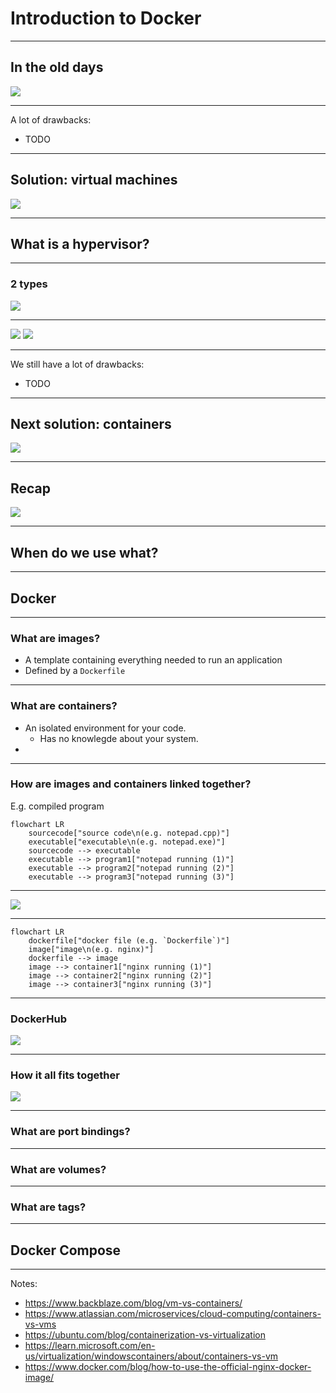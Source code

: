 # Introduction to Docker

---

## In the old days

![](./img/traditional-deployment.png)

<!-- https://kubernetes.io/docs/concepts/overview/ -->

---

A lot of drawbacks:

-   TODO

---

## Solution: virtual machines

![](./img/virtualized-deployment.png)

<!-- https://kubernetes.io/docs/concepts/overview/ -->

---

## What is a hypervisor?

---

### 2 types

![](https://miro.medium.com/v2/resize:fit:4800/format:webp/0*uOG3TpWM2BlBYkbg)

<!-- https://medium.com/teamresellerclub/type-1-and-type-2-hypervisors-what-makes-them-different-6a1755d6ae2c -->

---

![](https://img.vembu.com/wp-content/uploads/2022/08/type-1-and-type-2-hypervisors-01.png) ![](https://img.vembu.com/wp-content/uploads/2022/08/type-1-and-type-2-hypervisors-02.png)

---

We still have a lot of drawbacks:

-   TODO

---

## Next solution: containers

![](./img/container-deployment.png)

<!-- https://kubernetes.io/docs/concepts/overview/ -->

---

## Recap

![](https://kubernetes.io/images/docs/Container_Evolution.svg)

<!-- https://kubernetes.io/docs/concepts/overview/ -->

---

## When do we use what?

---

## Docker

---

### What are images?

-   A template containing everything needed to run an application
-   Defined by a `Dockerfile`

---

### What are containers?

-   An isolated environment for your code.
    -   Has no knowlegde about your system.
-

---

### How are images and containers linked together?

E.g. compiled program

```mermaid
flowchart LR
    sourcecode["source code\n(e.g. notepad.cpp)"]
    executable["executable\n(e.g. notepad.exe)"]
    sourcecode --> executable
    executable --> program1["notepad running (1)"]
    executable --> program2["notepad running (2)"]
    executable --> program3["notepad running (3)"]
```

---

![](./img/notepads.png)

---

```mermaid
flowchart LR
    dockerfile["docker file (e.g. `Dockerfile`)"]
    image["image\n(e.g. nginx)"]
    dockerfile --> image
    image --> container1["nginx running (1)"]
    image --> container2["nginx running (2)"]
    image --> container3["nginx running (3)"]
```

---

### DockerHub

![](./img/dockerhub.png)

---

### How it all fits together

![](https://blog.octo.com/docker-registry-first-steps/docker-stages.webp)

<!-- https://blog.octo.com/docker-registry-first-steps -->

---

### What are port bindings?

---

### What are volumes?

---

### What are tags?

---

## Docker Compose

---

Notes:

-   https://www.backblaze.com/blog/vm-vs-containers/
-   https://www.atlassian.com/microservices/cloud-computing/containers-vs-vms
-   https://ubuntu.com/blog/containerization-vs-virtualization
-   https://learn.microsoft.com/en-us/virtualization/windowscontainers/about/containers-vs-vm
-   https://www.docker.com/blog/how-to-use-the-official-nginx-docker-image/
